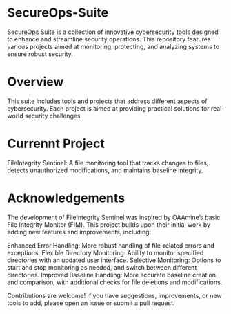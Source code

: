 # SecureOps-Suite
SecureOps Suite is a collection of innovative cybersecurity tools designed to enhance and streamline security operations. This repository features various projects aimed at monitoring, protecting, and analyzing systems to ensure robust security.

# Overview
This suite includes tools and projects that address different aspects of cybersecurity. Each project is aimed at providing practical solutions for real-world security challenges.

# Currennt Project
FileIntegrity Sentinel: A file monitoring tool that tracks changes to files, detects unauthorized modifications, and maintains baseline integrity.

# Acknowledgements
The development of FileIntegrity Sentinel was inspired by OAAmine’s basic File Integrity Monitor (FIM). This project builds upon their initial work by adding new features and improvements, including:

Enhanced Error Handling: More robust handling of file-related errors and exceptions.
Flexible Directory Monitoring: Ability to monitor specified directories with an updated user interface.
Selective Monitoring: Options to start and stop monitoring as needed, and switch between different directories.
Improved Baseline Handling: More accurate baseline creation and comparison, with additional checks for file deletions and modifications.

Contributions are welcome! If you have suggestions, improvements, or new tools to add, please open an issue or submit a pull request.
